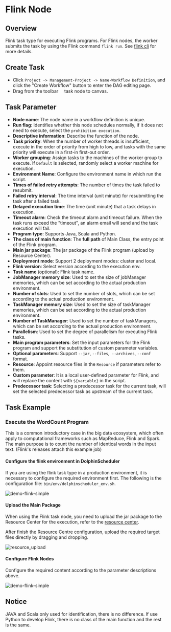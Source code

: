 # Flink Node

## Overview

Flink task type for executing Flink programs. For Flink nodes, the worker submits the task by using the Flink command `flink run`. See [flink cli](https://nightlies.apache.org/flink/flink-docs-release-1.14/docs/deployment/cli/) for more details.

## Create Task

- Click `Project -> Management-Project -> Name-Workflow Definition`, and click the "Create Workflow" button to enter the DAG editing page.
- Drag from the toolbar <img src="/img/tasks/icons/flink.png" width="15"/>task node to canvas.

## Task Parameter

- **Node name**: The node name in a workflow definition is unique.
- **Run flag**: Identifies whether this node schedules normally, if it does not need to execute, select the `prohibition execution`.
- **Descriptive information**: Describe the function of the node.
- **Task priority**: When the number of worker threads is insufficient, execute in the order of priority from high to low, and tasks with the same priority will execute in a first-in first-out order.
- **Worker grouping**: Assign tasks to the machines of the worker group to execute. If `Default` is selected, randomly select a worker machine for execution.
- **Environment Name**: Configure the environment name in which run the script.
- **Times of failed retry attempts**: The number of times the task failed to resubmit.
- **Failed retry interval**: The time interval (unit minute) for resubmitting the task after a failed task.
- **Delayed execution time**: The time (unit minute) that a task delays in execution.
- **Timeout alarm**: Check the timeout alarm and timeout failure. When the task runs exceed the "timeout", an alarm email will send and the task execution will fail.
- **Program type**: Supports Java, Scala and Python.
- **The class of main function**: The **full path** of Main Class, the entry point of the Flink program.
- **Main jar package**: The jar package of the Flink program (upload by Resource Center).
- **Deployment mode**: Support 2 deployment modes: cluster and local.
- **Flink version**: Select version according to the execution env.
- **Task name** (optional): Flink task name.
- **JobManager memory size**: Used to set the size of jobManager memories, which can be set according to the actual production environment.
- **Number of slots**: Used to set the number of slots, which can be set according to the actual production environment.
- **TaskManager memory size**: Used to set the size of taskManager memories, which can be set according to the actual production environment.
- **Number of TaskManager**: Used to set the number of taskManagers, which can be set according to the actual production environment.
- **Parallelism**: Used to set the degree of parallelism for executing Flink tasks.
- **Main program parameters**: Set the input parameters for the Flink program and support the substitution of custom parameter variables.
- **Optional parameters**: Support `--jar`, `--files`,` --archives`, `--conf` format.
- **Resource**: Appoint resource files in the `Resource` if parameters refer to them.
- **Custom parameter**: It is a local user-defined parameter for Flink, and will replace the content with `${variable}` in the script.
- **Predecessor task**: Selecting a predecessor task for the current task, will set the selected predecessor task as upstream of the current task.

## Task Example

### Execute the WordCount Program

This is a common introductory case in the big data ecosystem, which often apply to computational frameworks such as MapReduce, Flink and Spark. The main purpose is to count the number of identical words in the input text. (Flink's releases attach this example job)

#### Configure the flink environment in DolphinScheduler

If you are using the flink task type in a production environment, it is necessary to configure the required environment first. The following is the configuration file: `bin/env/dolphinscheduler_env.sh`.

![demo-flink-simple](/img/tasks/demo/flink_task01.png)

#### Upload the Main Package

When using the Flink task node, you need to upload the jar package to the Resource Center for the execution, refer to the [resource center](../resource.md).

After finish the Resource Centre configuration, upload the required target files directly by dragging and dropping.

![resource_upload](/img/tasks/demo/upload_jar.png)

#### Configure Flink Nodes

Configure the required content according to the parameter descriptions above.

![demo-flink-simple](/img/tasks/demo/flink_task02.png)

## Notice

JAVA and Scala only used for identification, there is no difference. If use Python to develop Flink, there is no class of the main function and the rest is the same.
